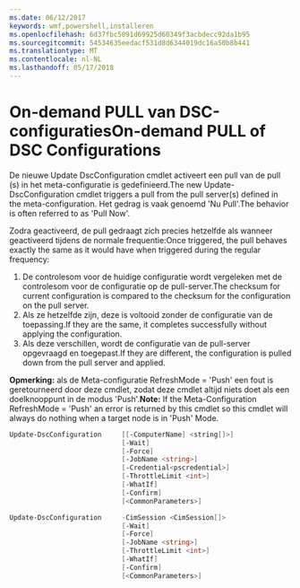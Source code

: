 ```yaml
---
ms.date: 06/12/2017
keywords: wmf,powershell,installeren
ms.openlocfilehash: 6d37fbc5091d69925d60349f3acbdecc92da1b95
ms.sourcegitcommit: 54534635eedacf531d8d6344019dc16a50b8b441
ms.translationtype: MT
ms.contentlocale: nl-NL
ms.lasthandoff: 05/17/2018
---
```

# <a name="on-demand-pull-of-dsc-configurations"></a><span data-ttu-id="7dc04-102">On-demand PULL van DSC-configuraties</span><span class="sxs-lookup"><span data-stu-id="7dc04-102">On-demand PULL of DSC Configurations</span></span>

<span data-ttu-id="7dc04-103">De nieuwe Update DscConfiguration cmdlet activeert een pull van de pull (s) in het meta-configuratie is gedefinieerd.</span><span class="sxs-lookup"><span data-stu-id="7dc04-103">The new Update-DscConfiguration cmdlet triggers a pull from the pull server(s) defined in the meta-configuration.</span></span> <span data-ttu-id="7dc04-104">Het gedrag is vaak genoemd 'Nu Pull'.</span><span class="sxs-lookup"><span data-stu-id="7dc04-104">The behavior is often referred to as 'Pull Now'.</span></span>


<span data-ttu-id="7dc04-105">Zodra geactiveerd, de pull gedraagt zich precies hetzelfde als wanneer geactiveerd tijdens de normale frequentie:</span><span class="sxs-lookup"><span data-stu-id="7dc04-105">Once triggered, the pull behaves exactly the same as it would have when triggered during the regular frequency:</span></span>

1. <span data-ttu-id="7dc04-106">De controlesom voor de huidige configuratie wordt vergeleken met de controlesom voor de configuratie op de pull-server.</span><span class="sxs-lookup"><span data-stu-id="7dc04-106">The checksum for current configuration is compared to the checksum for the configuration on the pull server.</span></span>
2. <span data-ttu-id="7dc04-107">Als ze hetzelfde zijn, deze is voltooid zonder de configuratie van de toepassing.</span><span class="sxs-lookup"><span data-stu-id="7dc04-107">If they are the same, it completes successfully without applying the configuration.</span></span>
3. <span data-ttu-id="7dc04-108">Als deze verschillen, wordt de configuratie van de pull-server opgevraagd en toegepast.</span><span class="sxs-lookup"><span data-stu-id="7dc04-108">If they are different, the configuration is pulled down from the pull server and applied.</span></span>

<span data-ttu-id="7dc04-109">**Opmerking:** als de Meta-configuratie RefreshMode = 'Push' een fout is geretourneerd door deze cmdlet, zodat deze cmdlet altijd niets doet als een doelknooppunt in de modus 'Push'.</span><span class="sxs-lookup"><span data-stu-id="7dc04-109">**Note:** If the Meta-Configuration RefreshMode = 'Push' an error is returned by this cmdlet so this cmdlet will always do nothing when a target node is in 'Push' Mode.</span></span>

```powershell
Update-DscConfiguration     [[-ComputerName] <string[]>]
                            [-Wait]
                            [-Force]
                            [-JobName <string>]
                            [-Credential<pscredential>]
                            [-ThrottleLimit <int>]
                            [-WhatIf]
                            [-Confirm]
                            [<CommonParameters>]

Update-DscConfiguration     -CimSession <CimSession[]>
                            [-Wait]
                            [-Force]
                            [-JobName <string>]
                            [-ThrottleLimit <int>]
                            [-WhatIf]
                            [-Confirm]
                            [<CommonParameters>]
```
